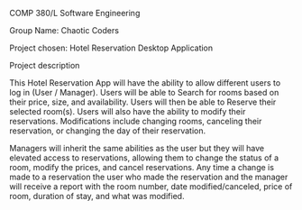 COMP 380/L Software Engineering

Group Name: Chaotic Coders

Project chosen: Hotel Reservation Desktop Application

Project description

This Hotel Reservation App will have the ability to allow different users to log in (User / Manager). Users will be able to Search for rooms based on their price, size, and availability. Users will then be able to Reserve their selected room(s). Users will also have the ability to modify their reservations. Modifications include changing rooms, canceling their reservation, or changing the day of their reservation. 

Managers will inherit the same abilities as the user but they will have elevated access to reservations, allowing them to change the status of a room, modify the prices, and cancel reservations. Any time a change is made to a reservation the user who made the reservation and the manager will receive a report with the room number, date modified/canceled, price of room, duration of stay, and what was modified.